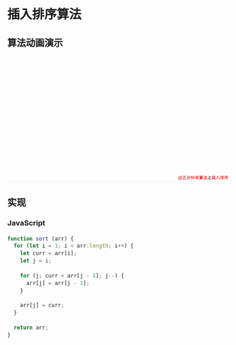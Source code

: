 # 插入排序算法

## 算法动画演示

![](/assets/插入排序.gif)

## 实现

### JavaScript

```js
function sort (arr) {
  for (let i = 1; i < arr.length; i++) {
    let curr = arr[i];
    let j = i;

    for (j; curr < arr[j - 1]; j--) {
      arr[j] = arr[j - 1];
    }

    arr[j] = curr;
  }

  return arr;
}
```



